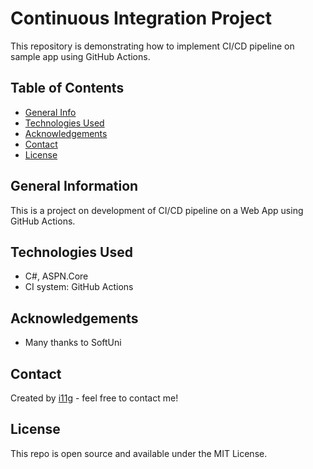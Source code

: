 # Continuous Integration Project  
This repository is demonstrating how to implement CI/CD pipeline on sample app using GitHub Actions. 

## Table of Contents
* [General Info](#general-information)
* [Technologies Used](#technologies-used)
* [Acknowledgements](#acknowledgements)
* [Contact](#contact)
* [License](#license) 

## General Information
This is a project on development of CI/CD pipeline on a Web App using GitHub Actions.    

## Technologies Used
- C#, ASPN.Core
- CI system: GitHub Actions

## Acknowledgements
- Many thanks to SoftUni

## Contact
Created by [i11g](http://i11g.github.io) - feel free to contact me!

## License 
This repo is open source and available under the MIT License. 

